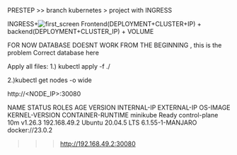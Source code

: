 
PRESTEP >> branch kubernetes > project with INGRESS

INGRESS+![first_screen](https://github.com/jkb91jkb91/my_tutorials/assets/32479224/8d2da287-a53f-49b4-9e5f-7fb488a33971)
Frontend(DEPLOYMENT+CLUSTER+IP) + backend(DEPLOYMENT+CLUSTER_IP) + VOLUME  





FOR NOW DATABASE DOESNT WORK FROM THE BEGINNING , this is the problem
Correct database here



Apply all files:
1.) kubectl apply -f ./



2.)kubectl get nodes -o wide

http://<NODE_IP>:30080


NAME       STATUS   ROLES           AGE   VERSION   INTERNAL-IP    EXTERNAL-IP   OS-IMAGE             KERNEL-VERSION     CONTAINER-RUNTIME
minikube   Ready    control-plane   10m   v1.26.3   192.168.49.2   <none>        Ubuntu 20.04.5 LTS   6.1.55-1-MANJARO   docker://23.0.2


>>> http://192.168.49.2:30080






